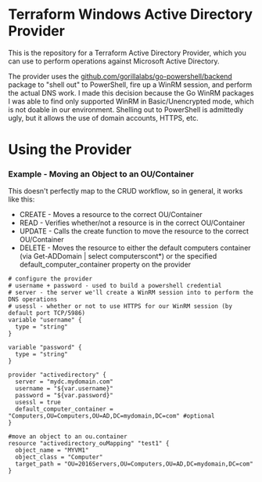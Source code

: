 # Terraform Windows Active Directory Provider

This is the repository for a Terraform Active Directory Provider, which you can use to perform operations against Microsoft Active Directory.

The provider uses the [github.com/gorillalabs/go-powershell/backend](github.com/gorillalabs/go-powershell/backend) package to "shell out" to PowerShell, fire up a WinRM session, and perform the actual DNS work. I made this decision because the Go WinRM packages I was able to find only supported WinRM in Basic/Unencrypted mode, which is not doable in our environment. Shelling out to PowerShell is admittedly ugly, but it allows the use of domain accounts, HTTPS, etc.

# Using the Provider

### Example - Moving an Object to an OU/Container

This doesn't perfectly map to the CRUD workflow, so in general, it works like this:

* CREATE - Moves a resource to the correct OU/Container
* READ - Verifies whether/not a resource is in the correct OU/Container
* UPDATE - Calls the create function to move the resource to the correct OU/Container
* DELETE - Moves the resource to either the default computers container (via Get-ADDomain | select computerscont*) or the specified default_computer_container property on the provider

```hcl
# configure the provider
# username + password - used to build a powershell credential
# server - the server we'll create a WinRM session into to perform the DNS operations
# usessl - whether or not to use HTTPS for our WinRM session (by default port TCP/5986)
variable "username" {
  type = "string"
}

variable "password" {
  type = "string"
}

provider "activedirectory" {
  server = "mydc.mydomain.com"
  username = "${var.username}"
  password = "${var.password}"
  usessl = true
  default_computer_container = "Computers,OU=Computers,OU=AD,DC=mydomain,DC=com" #optional
}

#move an object to an ou.container
resource "activedirectory_ouMapping" "test1" {
  object_name = "MYVM1"
  object_class = "Computer"
  target_path = "OU=2016Servers,OU=Computers,OU=AD,DC=mydomain,DC=com"
}
```
